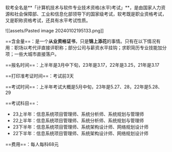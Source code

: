 软考全名是**「计算机技术与软件专业技术资格(水平)考试」**，是由国家人力资源和社会保障部、工业和信息化部领导下的国家级考试，软考既是职业资格考试，又是职称资格考试，还具有水平考试性质。

![[assets/Pasted image 20240102195133.png]]

==含金量==：是一个**从业资格证书**，只是**锦上添花**的事情。只有在以下情况有用：职场以考代评直接评职称；部分公司与薪资水平挂钩；求职简历专业技能加分项；一些大城市直接落户。

==报名时间==：上半年是3月中下旬，23年是3.17，22年是3.25，21年是3.17

==打印准考证时间==：考试前3天

==考试时间==：上半年考试大概是5月中旬，23年是5.27、28，22年是5.28、29

==考试科目==：

- 23上半年：信息系统项目管理师、系统分析师、系统规划与管理师
- 22上半年：信息系统项目管理师、系统分析师、系统规划与管理师
- 23下半年：信息系统项目管理师、系统架构设计师、网络规划设计师
- 22下半年：信息系统项目管理师、系统架构设计师、网络规划设计师

==费用==：每人每科68元
